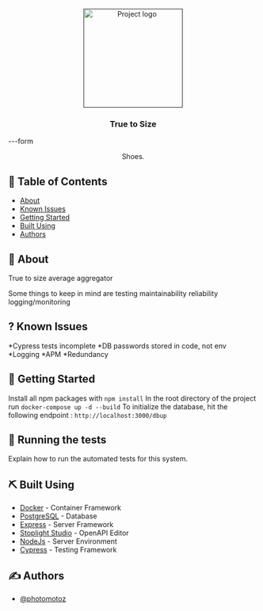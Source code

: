 <p align="center">
  <a href="" rel="noopener">
 <img width=200px height=200px src="https://stockx-assets.imgix.net/logo/stockx_homepage_logo_dark.svg" alt="Project logo"></a>
</p>

<h3 align="center">True to Size</h3>

---form

<p align="center"> Shoes.
    <br> 
</p>

## 📝 Table of Contents

- [About](#about)
- [Known Issues](#issues)
- [Getting Started](#getting_started)
- [Built Using](#built_using)
- [Authors](#authors)

## 🧐 About <a name = "about"></a>

True to size average aggregator


Some things to keep in mind are 
testing
maintainability
reliability
logging/monitoring




## ? Known Issues <a name = "issues"></a>

*Cypress tests incomplete
*DB passwords stored in code, not env
*Logging
*APM
*Redundancy

## 🏁 Getting Started <a name = "getting_started"></a>

Install all npm packages with `npm install`
In the root directory of the project run `docker-compose up -d --build`
To initialize the database, hit the following endpoint : `http://localhost:3000/dbup`


## 🔧 Running the tests <a name = "tests"></a>

Explain how to run the automated tests for this system.


## ⛏️ Built Using <a name = "built_using"></a>

- [Docker](https://www.docker.com/) - Container Framework
- [PostgreSQL](https://www.postgresql.org/) - Database
- [Express](https://expressjs.com/) - Server Framework
- [Stoplight Studio](https://stoplight.io/studio/) - OpenAPI Editor
- [NodeJs](https://nodejs.org/en/) - Server Environment
- [Cypress](https://www.cypress.io/) - Testing Framework

## ✍️ Authors <a name = "authors"></a>

- [@photomotoz](https://github.com/photomotoz)
